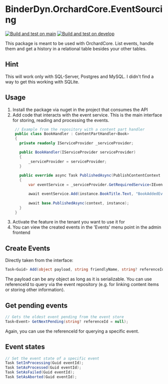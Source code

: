 # BinderDyn.OrchardCore.EventSourcing
[![Build and test on main](https://github.com/BinderDyn/BinderDyn.OrchardCore.EventSourcing/actions/workflows/dotnet.yml/badge.svg?branch=main)](https://github.com/BinderDyn/BinderDyn.OrchardCore.EventSourcing/actions/workflows/dotnet.yml)
[![Build and test on develop](https://github.com/BinderDyn/BinderDyn.OrchardCore.EventSourcing/actions/workflows/dotnet_develop.yml/badge.svg)](https://github.com/BinderDyn/BinderDyn.OrchardCore.EventSourcing/actions/workflows/dotnet_develop.yml)

This package is meant to be used with OrchardCore. List events, handle them and get a history in a relational table besides your other tables.

## Hint

This will work only with SQL-Server, Postgres and MySQL. I didn't find a way to get this working with SQLite.

## Usage

1. Install the package via nuget in the project that consumes the API
2. Add code that interacts with the event service. This is the main interface for storing, reading and processing the events.
   ```csharp
    // Example from the repository with a content part handler
    public class BookHandler : ContentPartHandler<Book>
    {
      private readonly IServiceProvider _serviceProvider;

      public BookHandler(IServiceProvider serviceProvider)
      {
          _serviceProvider = serviceProvider;
      }
    
      public override async Task PublishedAsync(PublishContentContext context, Book instance)
      {
          var eventService = _serviceProvider.GetRequiredService<IEventService>();

          await eventService.Add(instance.BookTitle.Text, "BookAddedEvent", instance.ContentItem.ContentItemId);
        
          await base.PublishedAsync(context, instance);
      }
    }
   ```
3. Activate the feature in the tenant you want to use it for
4. You can view the created events in the 'Events' menu point in the admin frontend

## Create Events

Directly taken from the interface:
```csharp
Task<Guid> Add(object payload, string friendlyName, string? referenceId = null, Guid? originalEventId = null);
```
The payload can be any object as long as it is serializable. You can use referenceId to query via the event repository (e.g. for linking content items or storing other information).

## Get pending events

```csharp
// Gets the oldest event pending from the event store
Task<Event> GetNextPending(string? referenceId = null);
```

Again, you can use the referenceId for querying a specific event.

## Event states

```csharp
// Set the event state of a specific event
Task SetInProcessing(Guid eventId);
Task SetAsProcessed(Guid eventId);
Task SetAsFailed(Guid eventId);
Task SetAsAborted(Guid eventId);
```
